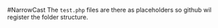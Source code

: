 #NarrowCast
The `test.php` files are there as placeholders so github wil register the folder structure.